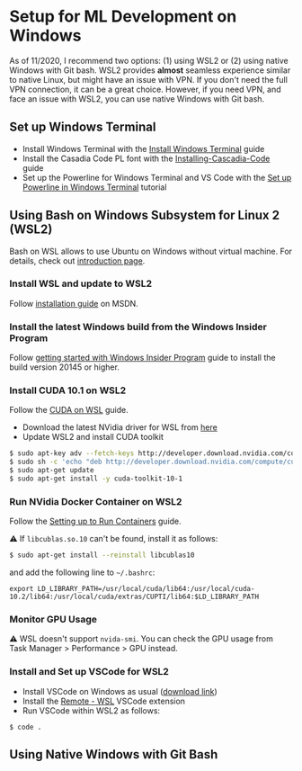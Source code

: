 # Setup for ML Development on Windows

As of 11/2020, I recommend two options: (1) using WSL2 or (2) using native Windows with Git bash. WSL2 provides **almost** seamless experience similar to native Linux, but might have an issue with VPN. If you don't need the full VPN connection, it can be a great choice. However, if you need VPN, and face an issue with WSL2, you can use native Windows with Git bash.

## Set up Windows Terminal
* Install Windows Terminal with the [Install Windows Terminal](https://docs.microsoft.com/en-us/windows/terminal/get-started) guide
* Install the Casadia Code PL font with the [Installing-Cascadia-Code](https://github.com/microsoft/cascadia-code/wiki/Installing-Cascadia-Code) guide
* Set up the Powerline for Windows Terminal and VS Code with the [Set up Powerline in Windows Terminal](https://docs.microsoft.com/en-us/windows/terminal/tutorials/powerline-setup) tutorial

## Using Bash on Windows Subsystem for Linux 2 (WSL2)
Bash on WSL allows to use Ubuntu on Windows without virtual machine. For details, check out [introduction page](https://msdn.microsoft.com/en-us/commandline/wsl/about).

### Install WSL and update to WSL2
Follow [installation guide](https://msdn.microsoft.com/en-us/commandline/wsl/install_guide) on MSDN.

### Install the latest Windows build from the Windows Insider Program
Follow [getting started with Windows Insider Program](https://insider.windows.com/en-us/getting-started#install) guide to install the build version 20145 or higher.

### Install CUDA 10.1 on WSL2
Follow the [CUDA on WSL](https://docs.nvidia.com/cuda/wsl-user-guide/index.html#installing-wip) guide.

* Download the latest NVidia driver for WSL from [here](https://developer.nvidia.com/cuda/wsl)
* Update WSL2 and install CUDA toolkit
```bash
$ sudo apt-key adv --fetch-keys http://developer.download.nvidia.com/compute/cuda/repos/ubuntu1804/x86_64/7fa2af80.pub
$ sudo sh -c 'echo "deb http://developer.download.nvidia.com/compute/cuda/repos/ubuntu1804/x86_64 /" > /etc/apt/sources.list.d/cuda.list'
$ sudo apt-get update
$ sudo apt-get install -y cuda-toolkit-10-1
```

### Run NVidia Docker Container on WSL2
Follow the [Setting up to Run Containers](https://docs.nvidia.com/cuda/wsl-user-guide/index.html#setting-containers) guide.

:warning: If `libcublas.so.10` can't be found, install it as follows:
```bash
$ sudo apt-get install --reinstall libcublas10
```
and add the following line to `~/.bashrc`:
```
export LD_LIBRARY_PATH=/usr/local/cuda/lib64:/usr/local/cuda-10.2/lib64:/usr/local/cuda/extras/CUPTI/lib64:$LD_LIBRARY_PATH
```

### Monitor GPU Usage
:warning: WSL doesn't support `nvida-smi`. You can check the GPU usage from Task Manager > Performance > GPU instead.

### Install and Set up VSCode for WSL2
* Install VSCode on Windows as usual ([download link](https://code.visualstudio.com/download))
* Install the [Remote - WSL](https://marketplace.visualstudio.com/items?itemName=ms-vscode-remote.remote-wsl) VSCode extension
* Run VSCode within WSL2 as follows:
```
$ code .
```

## Using Native Windows with Git Bash

